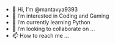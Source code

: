 - 👋 Hi, I’m @mantavya9393
- 👀 I’m interested in Coding and Gaming
- 🌱 I’m currently learning Python
- 💞️ I’m looking to collaborate on ...
- 📫 How to reach me ...

<!---
mantavya9393/mantavya9393 is a ✨ special ✨ repository because its `README.md` (this file) appears on your GitHub profile.
You can click the Preview link to take a look at your changes.
--->
